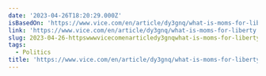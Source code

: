 ```yaml
---
date: '2023-04-26T18:20:29.000Z'
isBasedOn: 'https://www.vice.com/en/article/dy3gnq/what-is-moms-for-liberty'
link: 'https://www.vice.com/en/article/dy3gnq/what-is-moms-for-liberty'
slug: 2023-04-26-httpswwwvicecomenarticledy3gnqwhat-is-moms-for-liberty
tags:
  - Politics
title: 'https://www.vice.com/en/article/dy3gnq/what-is-moms-for-liberty'
---
```


